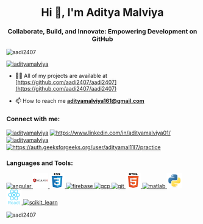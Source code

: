 <h1 align="center">Hi 👋, I'm Aditya Malviya</h1>
<h3 align="center">Collaborate, Build, and Innovate: Empowering Development on GitHub</h3>

<p align="left"> <img src="https://komarev.com/ghpvc/?username=aadi2407&label=Profile%20views&color=0e75b6&style=flat" alt="aadi2407" /> </p>

<p align="left"> <a href="https://twitter.com/iadityamalviya" target="blank"><img src="https://img.shields.io/twitter/follow/iadityamalviya?logo=twitter&style=for-the-badge" alt="iadityamalviya" /></a> </p>

- 👨‍💻 All of my projects are available at [https://github.com/aadi2407/aadi2407](https://github.com/aadi2407/aadi2407)

- 📫 How to reach me **adityamalviya161@gmail.com**

<h3 align="left">Connect with me:</h3>
<p align="left">
<a href="https://twitter.com/iadityamalviya" target="blank"><img align="center" src="https://raw.githubusercontent.com/rahuldkjain/github-profile-readme-generator/master/src/images/icons/Social/twitter.svg" alt="iadityamalviya" height="30" width="40" /></a>
<a href="https://linkedin.com/in/https://www.linkedin.com/in/adityamalviya01/" target="blank"><img align="center" src="https://raw.githubusercontent.com/rahuldkjain/github-profile-readme-generator/master/src/images/icons/Social/linked-in-alt.svg" alt="https://www.linkedin.com/in/adityamalviya01/" height="30" width="40" /></a>
<a href="https://instagram.com/iadityamalviya" target="blank"><img align="center" src="https://raw.githubusercontent.com/rahuldkjain/github-profile-readme-generator/master/src/images/icons/Social/instagram.svg" alt="iadityamalviya" height="30" width="40" /></a>
<a href="https://auth.geeksforgeeks.org/user/https://auth.geeksforgeeks.org/user/adityamal11l7/practice" target="blank"><img align="center" src="https://raw.githubusercontent.com/rahuldkjain/github-profile-readme-generator/master/src/images/icons/Social/geeks-for-geeks.svg" alt="https://auth.geeksforgeeks.org/user/adityamal11l7/practice" height="30" width="40" /></a>
</p>

<h3 align="left">Languages and Tools:</h3>
<p align="left"> <a href="https://angular.io" target="_blank" rel="noreferrer"> <img src="https://angular.io/assets/images/logos/angular/angular.svg" alt="angular" width="40" height="40"/> </a> <a href="https://angular.io" target="_blank" rel="noreferrer"> <img src="https://raw.githubusercontent.com/devicons/devicon/master/icons/angularjs/angularjs-original-wordmark.svg" alt="angularjs" width="40" height="40"/> </a> <a href="https://www.w3schools.com/css/" target="_blank" rel="noreferrer"> <img src="https://raw.githubusercontent.com/devicons/devicon/master/icons/css3/css3-original-wordmark.svg" alt="css3" width="40" height="40"/> </a> <a href="https://firebase.google.com/" target="_blank" rel="noreferrer"> <img src="https://www.vectorlogo.zone/logos/firebase/firebase-icon.svg" alt="firebase" width="40" height="40"/> </a> <a href="https://cloud.google.com" target="_blank" rel="noreferrer"> <img src="https://www.vectorlogo.zone/logos/google_cloud/google_cloud-icon.svg" alt="gcp" width="40" height="40"/> </a> <a href="https://git-scm.com/" target="_blank" rel="noreferrer"> <img src="https://www.vectorlogo.zone/logos/git-scm/git-scm-icon.svg" alt="git" width="40" height="40"/> </a> <a href="https://www.w3.org/html/" target="_blank" rel="noreferrer"> <img src="https://raw.githubusercontent.com/devicons/devicon/master/icons/html5/html5-original-wordmark.svg" alt="html5" width="40" height="40"/> </a> <a href="https://www.mathworks.com/" target="_blank" rel="noreferrer"> <img src="https://upload.wikimedia.org/wikipedia/commons/2/21/Matlab_Logo.png" alt="matlab" width="40" height="40"/> </a> <a href="https://www.python.org" target="_blank" rel="noreferrer"> <img src="https://raw.githubusercontent.com/devicons/devicon/master/icons/python/python-original.svg" alt="python" width="40" height="40"/> </a> <a href="https://reactjs.org/" target="_blank" rel="noreferrer"> <img src="https://raw.githubusercontent.com/devicons/devicon/master/icons/react/react-original-wordmark.svg" alt="react" width="40" height="40"/> </a> <a href="https://scikit-learn.org/" target="_blank" rel="noreferrer"> <img src="https://upload.wikimedia.org/wikipedia/commons/0/05/Scikit_learn_logo_small.svg" alt="scikit_learn" width="40" height="40"/> </a> </p>

<p><img align="center" src="https://github-readme-stats.vercel.app/api/top-langs?username=aadi2407&show_icons=true&locale=en&layout=compact" alt="aadi2407" /></p>
